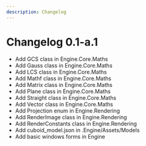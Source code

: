 ```yaml
---
description: Changelog
---
```


# Changelog 0.1-a.1

* Add GCS class in Engine.Core.Maths
* Add Gauss class in Engine.Core.Maths
* Add LCS class in Engine.Core.Maths
* Add Mathf class in Engine.Core.Maths
* Add Matrix class in Engine.Core.Maths
* Add Plane class in Engine.Core.Maths
* Add Straight class in Engine.Core.Maths
* Add Vector class in Engine.Core.Maths
* Add Projection enum in Engine.Rendering
* Add RenderImage class in Engine.Rendering
* Add RenderConstants class in Engine.Rendering
* Add cuboid\_model.json in .Engine/Assets/Models
* Add basic windows forms in Engine
